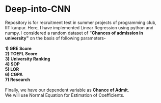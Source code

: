 # Deep-into-CNN
Repository is for recruitment test in summer projects of programming club, IIT kanpur.
Here, I have implemented Linear Regression using python and numpy. 
I considered a random dataset of **"Chances of admission in university"** on the basis of following parameters- <br /><br />
**1) GRE Score**<br />
**2) TOEFL Score**<br />
**3) University Ranking**<br />
**4) SOP**<br />
**5) LOR**<br />
**6) CGPA**<br />
**7) Research**<br /><br />
Finally, we have our dependent variable as **Chance of Admit**. <br />
We will use Normal Equation for Estimation of Coefficients.
